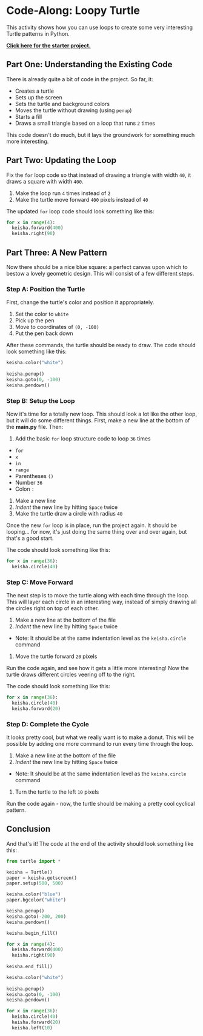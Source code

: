 # Code-Along: Loopy Turtle
This activity shows how you can use loops to create some very interesting Turtle patterns in Python.

**[Click here for the starter project.](https://trinket.io/python/888146498f)**

## Part One: Understanding the Existing Code
There is already quite a bit of code in the project. So far, it:

- Creates a turtle
- Sets up the screen
- Sets the turtle and background colors
- Moves the turtle without drawing (using `penup`)
- Starts a fill
- Draws a small triangle based on a loop that runs `2` times

This code doesn't do much, but it lays the groundwork for something much more interesting.

## Part Two: Updating the Loop
Fix the `for` loop code so that instead of drawing a triangle with width `40`, it draws a square with width `400`.

1. Make the loop run `4` times instead of `2`
1. Make the turtle move forward `400` pixels instead of `40`

The updated `for` loop code should look something like this:

```py
for x in range(4):
  keisha.forward(400)
  keisha.right(90)
```

## Part Three: A New Pattern
Now there should be a nice blue square: a perfect canvas upon which to bestow a lovely geometric design. This will consist of a few different steps.

### Step A: Position the Turtle
First, change the turtle's color and position it appropriately.

1. Set the color to `white`
1. Pick up the pen
1. Move to coordinates of `(0, -100)`
1. Put the pen back down

After these commands, the turtle should be ready to draw. The code should look something like this:

```py
keisha.color("white")
  
keisha.penup()
keisha.goto(0, -100)
keisha.pendown()
```

### Step B: Setup the Loop
Now it's time for a totally new loop. This should look a lot like the other loop, but it will do some different things. First, make a new line at the bottom of the **main.py** file. Then:

1. Add the basic `for` loop structure code to loop `36` times
  - `for`
  - `x`
  - `in`
  - `range`
  - Parentheses `()`
  - Number `36`
  - Colon `:`
1. Make a new line
1. _Indent_ the new line by hitting `Space` twice
1. Make the turtle draw a circle with radius `40`

Once the new `for` loop is in place, run the project again. It should be looping... for now, it's just doing the same thing over and over again, but that's a good start.

The code should look something like this:

```py
for x in range(36):
  keisha.circle(40)
```

### Step C: Move Forward
The next step is to move the turtle along with each time through the loop. This will layer each circle in an interesting way, instead of simply drawing all the circles right on top of each other.

1. Make a new line at the bottom of the file
1. _Indent_ the new line by hitting `Space` twice
  - Note: It should be at the same indentation level as the `keisha.circle` command
1. Move the turtle forward `20` pixels

Run the code again, and see how it gets a little more interesting! Now the turtle draws different circles veering off to the right.

The code should look something like this:

```py
for x in range(36):
  keisha.circle(40)
  keisha.forward(20)
```

### Step D: Complete the Cycle
It looks pretty cool, but what we really want is to make a donut. This will be possible by adding one more command to run every time through the loop.

1. Make a new line at the bottom of the file
1. _Indent_ the new line by hitting `Space` twice
  - Note: It should be at the same indentation level as the `keisha.circle` command
1. Turn the turtle to the left `10` pixels

Run the code again - now, the turtle should be making a pretty cool cyclical pattern.

## Conclusion
And that's it! The code at the end of the activity should look something like this:

```py
from turtle import *

keisha = Turtle()
paper = keisha.getscreen()
paper.setup(500, 500)

keisha.color("blue")
paper.bgcolor("white")

keisha.penup()
keisha.goto(-200, 200)
keisha.pendown()

keisha.begin_fill()

for x in range(4):
  keisha.forward(400)
  keisha.right(90)
  
keisha.end_fill()

keisha.color("white")
  
keisha.penup()
keisha.goto(0, -100)
keisha.pendown()

for x in range(36):
  keisha.circle(40)
  keisha.forward(20)
  keisha.left(10)
```
